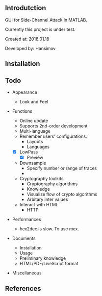 ## Introdutction

GUI for Side-Channel Attack in MATLAB.

Currently this project is under test.

Created at: 2018.01.18

Developed by: Hansimov

## Installation

## Todo

* Appearance
	* Look and Feel

* Functions
	* Online update
	* Supports 2nd-order development
	* Multi-language
	* Remember users' configurations:
		* Layouts
		* Languages
	* [x] LowPass
		* [x] Preview
	* Downsample
		* Specify number or range of traces
		* 
	* Cryptography toolkits
		* Cryptography algorithms
		* Knowledge
		* Visualize flow of crypto algorithms
		* Arbitary inter values
	* Interact with HTML
		* HTTP
* Performances
	* hex2dec is slow. To use mex.
		
* Documents
	* Installation
	* Usage
	* Preliminary knowledge
	* HTML/PDF/LiveScript format

* Miscellaneous

## References
